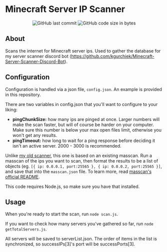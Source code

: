 # Minecraft Server IP Scanner

<div align="center">
    <img src="https://img.shields.io/github/last-commit/kgurchiek/Minecraft-Server-IP-Scanner" alt="GitHub last commit"/>
    <img src="https://img.shields.io/github/languages/code-size/kgurchiek/Minecraft-Server-IP-Scanner" alt="GitHub code size in bytes"/>
</div>

## About
Scans the internet for Minecraft server ips. Used to gather the database for my server scanner discord bot (https://github.com/kgurchiek/Minecraft-Server-Scanner-Discord-Bot).

## Configuration
Configuration is handled via a json file, `config.json`. An example is provided in this repository.

There are two variables in config.json that you'll want to configure to your liking:
- **pingChunkSize:** how many ips are pinged at once. Larger numbers will make the scan faster, but will of course be harder on your computer. Make sure this number is below your max open files limit, otherwise you won't get any results.
- **pingTimeout:** how long to wait for a ping response before deciding it isn't an active server. 2000 - 3000 is recommended.

Unlike [my old scanner](https://github.com/kgurchiek/Minecraft-Server-IP-Scanner), this one is based on an existing masscan. Run a masscan of the ips you want to scan, then format the results to be a list of objects (eg. `[{ ip: 0.0.0.1, port:25565 }, { ip: 0.0.0.2, port:25565 }]`, and save that into the `masscan.json` file. To learn more, read [masscan's official README](https://github.com/robertdavidgraham/masscan/blob/master/README.md).

This code requires Node.js, so make sure you have that installed.

## Usage
When you're ready to start the scan, run `node scan.js`.

If you want to check how many servers you've gathered so far, run `node getTotalServers.js`.

All servers will be saved to serverList.json. The order of items in the list is synchronized, so successIPs[3]'s port will be successPorts[3]. 
